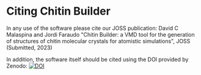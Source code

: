 # Citing Chitin Builder

In any use of the software please cite our JOSS publication: 
David C Malaspina and Jordi Faraudo "Chitin Builder: a VMD tool for the generation of
structures of chitin molecular crystals for atomistic simulations", JOSS (Submitted, 2023)

In addition, the software itself should be cited using the DOI provided by Zenodo:
[![DOI](https://zenodo.org/badge/DOI/10.5281/zenodo.3274726.svg)](https://doi.org/10.5281/zenodo.3274726)


